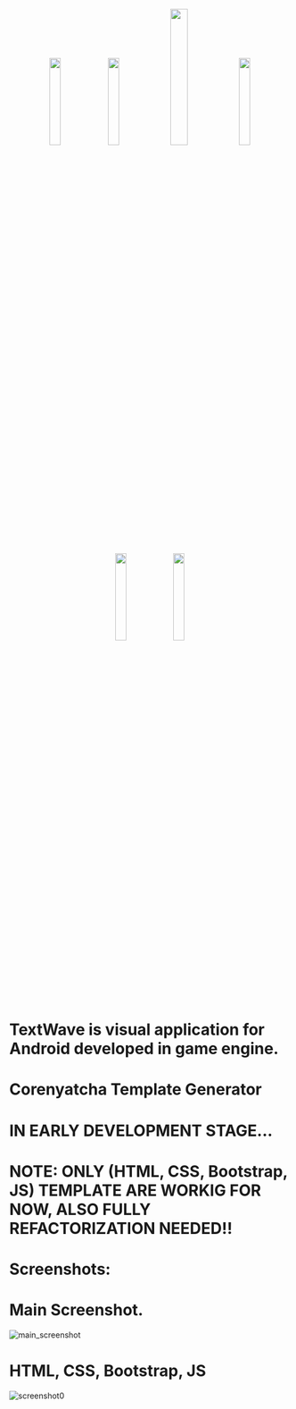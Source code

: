 <div style="container" align="center">
  <br>
  <img src="https://brandslogos.com/wp-content/uploads/images/large/python-logo.png" width="20%" />
  <img src="https://logodix.com/logo/1758841.png" width="20%" />
  <img src="https://freepngdesign.com/content/uploads/images/javascript-logo-7539.png" width="25%" />
  <img src="https://www.fullstackpython.com/img/logos/django-rest-framework.png" width="20%" />
  <img src="" width="20%" />
  
  <img src="" width="20%" />
</div>
<br>

# TextWave is visual application for Android developed in game engine.

# Corenyatcha Template Generator
# IN EARLY DEVELOPMENT STAGE...

# NOTE: ONLY (HTML, CSS, Bootstrap, JS) TEMPLATE ARE WORKIG FOR NOW, ALSO FULLY REFACTORIZATION NEEDED!!

# Screenshots:
# Main Screenshot.
![main_screenshot](https://github.com/user-attachments/assets/f37326ed-c381-4281-8215-efa0b22ddd5a)

# HTML, CSS, Bootstrap, JS
![screenshot0](https://github.com/user-attachments/assets/379b94a4-0102-4550-aab8-4a9e01441a5b)
